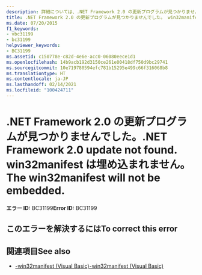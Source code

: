 ```yaml
---
description: 詳細については、.NET Framework 2.0 の更新プログラムが見つかりません。 win32manifest は埋め込まれません。
title: .NET Framework 2.0 の更新プログラムが見つかりませんでした。 win32manifest は埋め込まれません。
ms.date: 07/20/2015
f1_keywords:
- vbc31199
- bc31199
helpviewer_keywords:
- BC31199
ms.assetid: c150778e-c82d-4e6e-acc0-06080eece1d1
ms.openlocfilehash: 14b9acb192d3150ce261e00418df750d9bc29741
ms.sourcegitcommit: 10e719780594efc781b15295e499c66f316068b8
ms.translationtype: HT
ms.contentlocale: ja-JP
ms.lasthandoff: 02/14/2021
ms.locfileid: "100424711"
---
```

# <a name="net-framework-20-update-not-found-the-win32manifest-will-not-be-embedded"></a><span data-ttu-id="cb236-105">.NET Framework 2.0 の更新プログラムが見つかりませんでした。</span><span class="sxs-lookup"><span data-stu-id="cb236-105">.NET Framework 2.0 update not found.</span></span> <span data-ttu-id="cb236-106">win32manifest は埋め込まれません。</span><span class="sxs-lookup"><span data-stu-id="cb236-106">The win32manifest will not be embedded.</span></span>

<span data-ttu-id="cb236-107">**エラー ID:** BC31199</span><span class="sxs-lookup"><span data-stu-id="cb236-107">**Error ID:** BC31199</span></span>

## <a name="to-correct-this-error"></a><span data-ttu-id="cb236-108">このエラーを解決するには</span><span class="sxs-lookup"><span data-stu-id="cb236-108">To correct this error</span></span>

## <a name="see-also"></a><span data-ttu-id="cb236-109">関連項目</span><span class="sxs-lookup"><span data-stu-id="cb236-109">See also</span></span>

- [<span data-ttu-id="cb236-110">-win32manifest (Visual Basic)</span><span class="sxs-lookup"><span data-stu-id="cb236-110">-win32manifest (Visual Basic)</span></span>](../reference/command-line-compiler/win32manifest.md)
